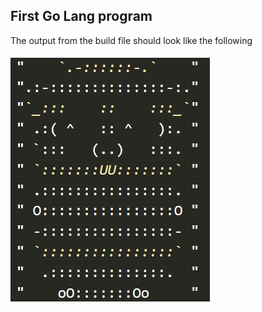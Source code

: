 ## First Go Lang program

The output from the build file should look like the following 
####
![Gopher](gopherACII.PNG)
